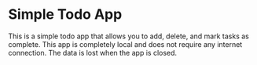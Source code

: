 # Simple Todo App

This is a simple todo app that allows you to add, delete, and mark tasks as complete. This app is completely local and does not require any internet connection. The data is lost when the app is closed.
